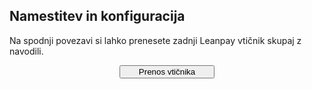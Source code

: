 ## Namestitev in konfiguracija

Na spodnji povezavi si lahko prenesete zadnji Leanpay vtičnik skupaj z navodili.

<html>
<head>
<meta name="viewport" content="width=device-width, initial-scale=1">
<!-- Add icon library -->
<link rel="stylesheet" href="https://cdnjs.cloudflare.com/ajax/libs/font-awesome/4.7.0/css/font-awesome.min.css">
</head>
<body>
  <div style="text-align:center;">
		<a href="https://storage.googleapis.com/stoplight-resources/Download/leanpay-prestashop1.6-v1.1.2-ps-1.6.0.x-email-fix.zip" download>
		<button class="btn" style="width:30%"><i class="fa fa-download"></i> Prenos vtičnika</button>
  </div
</body>
</html>
